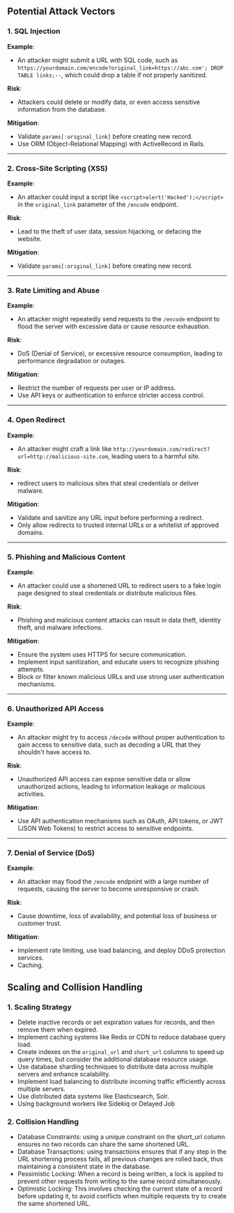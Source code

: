 ## Potential Attack Vectors

### 1. SQL Injection

**Example**:  
- An attacker might submit a URL with SQL code, such as `https://yourdomain.com/encode?original_link=https://abc.com'; DROP TABLE links;--`, which could drop a table if not properly sanitized.

**Risk**:  
- Attackers could delete or modify data, or even access sensitive information from the database.

**Mitigation**:
- Validate `params[:original_link]` before creating new record.
- Use ORM (Object-Relational Mapping) with ActiveRecord in Rails.

---

### 2. Cross-Site Scripting (XSS)

**Example**:  
- An attacker could input a script like `<script>alert('Hacked');</script>` in the `original_link` parameter of the `/encode` endpoint.

**Risk**:  

- Lead to the theft of user data, session hijacking, or defacing the website.

**Mitigation**:

- Validate `params[:original_link]` before creating new record.

---

### 3. Rate Limiting and Abuse

**Example**:  
- An attacker might repeatedly send requests to the `/encode` endpoint to flood the server with excessive data or cause resource exhaustion.

**Risk**:  
- DoS (Denial of Service), or excessive resource consumption, leading to performance degradation or outages.

**Mitigation**:  
- Restrict the number of requests per user or IP address.
- Use API keys or authentication to enforce stricter access control.

---

### 4. Open Redirect

**Example**:  
- An attacker might craft a link like `http://yourdomain.com/redirect?url=http://malicious-site.com`, leading users to a harmful site.

**Risk**:  
- redirect users to malicious sites that steal credentials or deliver malware.

**Mitigation**:  
- Validate and sanitize any URL input before performing a redirect.
- Only allow redirects to trusted internal URLs or a whitelist of approved domains.

---

### 5. Phishing and Malicious Content

**Example**:  
- An attacker could use a shortened URL to redirect users to a fake login page designed to steal credentials or distribute malicious files.

**Risk**:  
- Phishing and malicious content attacks can result in data theft, identity theft, and malware infections.

**Mitigation**:  
- Ensure the system uses HTTPS for secure communication.
- Implement input sanitization, and educate users to recognize phishing attempts.
- Block or filter known malicious URLs and use strong user authentication mechanisms.

---

### 6. Unauthorized API Access

**Example**:  
- An attacker might try to access `/decode` without proper authentication to gain access to sensitive data, such as decoding a URL that they shouldn't have access to.

**Risk**:  
- Unauthorized API access can expose sensitive data or allow unauthorized actions, leading to information leakage or malicious activities.

**Mitigation**:  
- Use API authentication mechanisms such as OAuth, API tokens, or JWT (JSON Web Tokens) to restrict access to sensitive endpoints.

---

### 7. Denial of Service (DoS)

**Example**:  
- An attacker may flood the `/encode` endpoint with a large number of requests, causing the server to become unresponsive or crash.

**Risk**:  
- Cause downtime, loss of availability, and potential loss of business or customer trust.

**Mitigation**:  
- Implement rate limiting, use load balancing, and deploy DDoS protection services.
- Caching.

## Scaling and Collision Handling

### 1. Scaling Strategy
- Delete inactive records or set expiration values for records, and then remove them when expired.
- Implement caching systems like Redis or CDN to reduce database query load.
- Create indexes on the `original_url` and `short_url` columns to speed up query times, but consider the additional database resource usage.
- Use database sharding techniques to distribute data across multiple servers and enhance scalability.
- Implement load balancing to distribute incoming traffic efficiently across multiple servers.
- Use distributed data systems like Elasticsearch, Solr.
- Using background workers like Sidekiq or Delayed Job

### 2. Collision Handling
- Database Constraints: using a unique constraint on the short_url column ensures no two records can share the same shortened URL.
- Database Transactions: using transactions ensures that if any step in the URL shortening process fails, all previous changes are rolled back, thus maintaining a consistent state in the database.
- Pessimistic Locking: When a record is being written, a lock is applied to prevent other requests from writing to the same record simultaneously.
- Optimistic Locking: This involves checking the current state of a record before updating it, to avoid conflicts when multiple requests try to create the same shortened URL.
